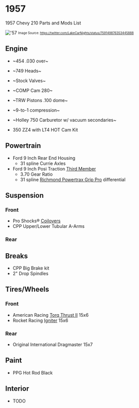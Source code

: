 # 1957

1957 Chevy 210 Parts and Mods List

!['57](https://pbs.twimg.com/media/CokKya2VUAAXqhO.jpg:large)
<sub><sup>Image Source: https://twitter.com/LakeCarNights/status/759149876353445888<sub><sup>

## Engine

* ~454 .030 over~
* ~749 Heads~
* ~Stock Valves~
* ~COMP Cam 280~
* ~TRW Pistons .100 dome~
* ~9-to-1 compression~
* ~Holley 750 Carburetor w/ vacuum secondaries~

* 350 ZZ4 with LT4 HOT Cam Kit

## Powertrain

* Ford 9 Inch Rear End Housing
  * 31 spline Currie Axles
* Ford 9 Inch Posi Traction [Third Member](http://www.speedwaymotors.com/Ford-9-Inch-Posi-Traction-Third-Member-Assembly,6788.html)
  * 3.70 Gear Ratio
  * 31 spline [Richmond Powertrax Grip Pro](https://www.powertrax.com/product-info/powertrax-grip-pro-traction-system/) differential

## Suspension

### Front

* Pro Shocks® [Coilovers](http://www.speedwaymotors.com/Pro-Shocks-C250GM450-1955-1957-B-B-Chevy-V8-Front-Coilover-Conversion,50623.html)
* CPP Upper/Lower Tubular A-Arms

### Rear

## Breaks

* CPP Big Brake kit
* 2" Drop Spindles

## Tires/Wheels

### Front

* American Racing [Torq Thrust II](http://www.americanracing.com/wheel/4424/vncl205-classic-torq-thrust-ii) 15x6
* Rocket Racing [Igniter](http://www.rocketracingwheels.com/rocket-igniter-series/c33) 15x6

### Rear

* Original International Dragmaster 15x7

## Paint

* PPG Hot Rod Black

## Interior

* TODO
